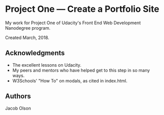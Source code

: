# Project One — Create a Portfolio Site

My work for Project One of Udacity's Front End Web Development Nanodegree program.

Created March, 2018.

## Acknowledgments

* The excellent lessons on Udacity.
* My peers and mentors who have helped get to this step in so many ways.
* W3Schools' "How To" on modals, as cited in index.html.

## Authors

Jacob Olson
